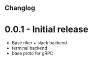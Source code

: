 Changlog
--------

0.0.1 - Initial release
=======================
* Base riker + slack backend
* terminal backend
* base proto for gRPC
